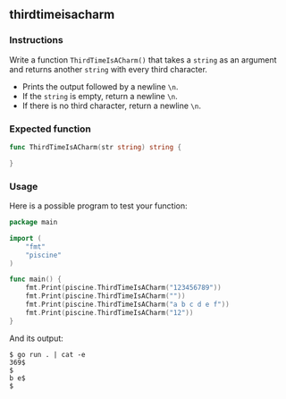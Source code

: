 ## thirdtimeisacharm

### Instructions

Write a function `ThirdTimeIsACharm()` that takes a `string` as an argument and returns another `string` with every third character.

- Prints the output followed by a newline `\n`.
- If the `string` is empty, return a newline `\n`.
- If there is no third character, return a newline `\n`.

### Expected function

```go
func ThirdTimeIsACharm(str string) string {

}
```

### Usage

Here is a possible program to test your function:

```go
package main

import (
	"fmt"
	"piscine"
)

func main() {
	fmt.Print(piscine.ThirdTimeIsACharm("123456789"))
	fmt.Print(piscine.ThirdTimeIsACharm(""))
	fmt.Print(piscine.ThirdTimeIsACharm("a b c d e f"))
	fmt.Print(piscine.ThirdTimeIsACharm("12"))
}
```

And its output:

```console
$ go run . | cat -e
369$
$
b e$
$
```
